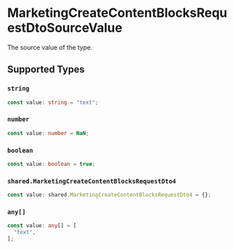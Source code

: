 # MarketingCreateContentBlocksRequestDtoSourceValue

The source value of the type.


## Supported Types

### `string`

```typescript
const value: string = "text";
```

### `number`

```typescript
const value: number = NaN;
```

### `boolean`

```typescript
const value: boolean = true;
```

### `shared.MarketingCreateContentBlocksRequestDto4`

```typescript
const value: shared.MarketingCreateContentBlocksRequestDto4 = {};
```

### `any[]`

```typescript
const value: any[] = [
  "text",
];
```

